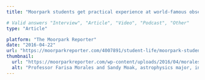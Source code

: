 ```yaml
---
title: "Moorpark students get practical experience at world-famous observatory"

# Valid answers "Interview", "Article", "Video", "Podcast", "Other"
type: "Article"

platform: "The Moorpark Reporter"
date: "2016-04-22"
url: "https://moorparkreporter.com/4007891/student-life/moorpark-students-get-practical-experience-at-world-famous-observatory"
thumbnail:
  url: "https://moorparkreporter.com/wp-content/uploads/2016/04/morales-and-sandy.jpg"
  alt: "Professor Farisa Morales and Sandy Moak, astrophysics major, in front of the Keck telescope's ten-meter mirror.  Photo credit Justin Bracks."
---
```

